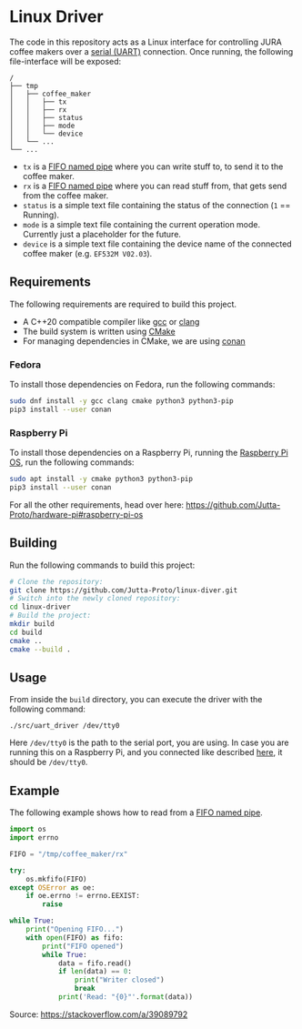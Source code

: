 # Linux Driver

The code in this repository acts as a Linux interface for controlling JURA coffee makers over a [serial (UART)](https://www.raspberrypi.org/documentation/configuration/uart.md) connection.
Once running, the following file-interface will be exposed:
```
/
├── tmp
│   ├── coffee_maker
│   │   ├── tx
│   │   ├── rx
│   │   ├── status
│   │   ├── mode
│   │   └── device
│   └── ...
└── ...
```

* `tx` is a [FIFO named pipe](https://man7.org/linux/man-pages/man7/fifo.7.html) where you can write stuff to, to send it to the coffee maker.
* `rx` is a [FIFO named pipe](https://man7.org/linux/man-pages/man7/fifo.7.html) where you can read stuff from, that gets send from the coffee maker.
* `status` is a simple text file containing the status of the connection (`1` == Running).
* `mode` is a simple text file containing the current operation mode. Currently just a placeholder for the future.
* `device` is a simple text file containing the device name of the connected coffee maker (e.g. `EF532M V02.03`).

## Requirements
The following requirements are required to build this project.
* A C++20 compatible compiler like [gcc](https://gcc.gnu.org/) or [clang](https://clang.llvm.org/)
* The build system is written using [CMake](https://cmake.org/)
* For managing dependencies in CMake, we are using [conan](https://conan.io/)

### Fedora
To install those dependencies on Fedora, run the following commands:
```bash
sudo dnf install -y gcc clang cmake python3 python3-pip
pip3 install --user conan
```

### Raspberry Pi
To install those dependencies on a Raspberry Pi, running the [Raspberry Pi OS](https://www.raspberrypi.org/software/), run the following commands:
```bash
sudo apt install -y cmake python3 python3-pip
pip3 install --user conan
```
For all the other requirements, head over here: https://github.com/Jutta-Proto/hardware-pi#raspberry-pi-os

## Building
Run the following commands to build this project:
```bash
# Clone the repository:
git clone https://github.com/Jutta-Proto/linux-diver.git
# Switch into the newly cloned repository:
cd linux-driver
# Build the project:
mkdir build
cd build
cmake ..
cmake --build .
```

## Usage
From inside the `build` directory, you can execute the driver with the following command:
```
./src/uart_driver /dev/tty0
```
Here `/dev/tty0` is the path to the serial port, you are using. In case you are running this on a Raspberry Pi, and you connected like described [here](https://github.com/Jutta-Proto/hardware-pi#connecting-a-coffee-maker), it should be `/dev/tty0`.

## Example
The following example shows how to read from a [FIFO named pipe](https://man7.org/linux/man-pages/man7/fifo.7.html).
```python
import os
import errno

FIFO = "/tmp/coffee_maker/rx"

try:
    os.mkfifo(FIFO)
except OSError as oe:
    if oe.errno != errno.EEXIST:
        raise

while True:
    print("Opening FIFO...")
    with open(FIFO) as fifo:
        print("FIFO opened")
        while True:
            data = fifo.read()
            if len(data) == 0:
                print("Writer closed")
                break
            print('Read: "{0}"'.format(data))
```
Source: https://stackoverflow.com/a/39089792
